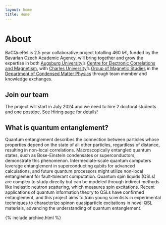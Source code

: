 ```yaml
---
layout: home
title: Home
---
```


# About

BaCQueRel is 2.5 year collaborative project totalling 460 k€, funded by the Bavarian Czech Academic Agency, will bring together and grow the expertise in both [Augsburg University](https://www.uni-augsburg.de/en/)’s [Centre for Electronic Correlations and Magnetism](https://www.uni-augsburg.de/de/fakultaet/mntf/physik/groups/exp6/), with [Charles University](https://www.mff.cuni.cz/)’s [Group of Magnetic Studies](https://kfkl.mff.cuni.cz/en/mag) in the [Department of Condensed Matter Physics](https://kfkl.mff.cuni.cz/en/) through team member and knowledge exchanges.


## Join our team

The project will start in July 2024 and we need to hire 2 doctoral students and one postdoc. See [Hiring page](/hiring) for details!

## What is quantum entanglement?

Quantum entanglement describes the connection between particles whose properties depend on the state of all other particles, regardless of distance, resulting in non-local correlations. Macroscopically entangled quantum states, such as Bose-Einstein condensates or superconductors, demonstrate this phenomenon. Intermediate-scale quantum computers leverage entanglement in superconducting qubits for advanced calculations, and future quantum processors might utilize non-local entanglement for fault-tolerant computation. Quantum spin liquids (QSLs) are complex to study directly but can be modeled through indirect methods like inelastic neutron scattering, which measures spin excitations. Recent applications of quantum information theory to QSLs have confirmed entanglement, and this project aims to train young scientists in experimental techniques to characterize spinon quasiparticle excitations in novel QSL materials, advancing the understanding of quantum entanglement.


{% include archive.html %}
